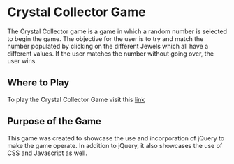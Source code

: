 # Crystal Collector Game
 
 The Crystal Collector game is a game in which a random number is selected to begin the game. The objective for the user is to try and match the number populated by clicking on the different Jewels which all have a different values. If the user matches the number without going over, the user wins.
 
 ## Where to Play
 
 To play the Crystal Collector Game visit this [link](https://kooldrmony.github.io/Week-4-game)
 
 ## Purpose of the Game
 
 This game was created to showcase the use and incorporation of jQuery to make the game operate. In addition to jQuery, it also showcases the use of CSS and Javascript as well.
